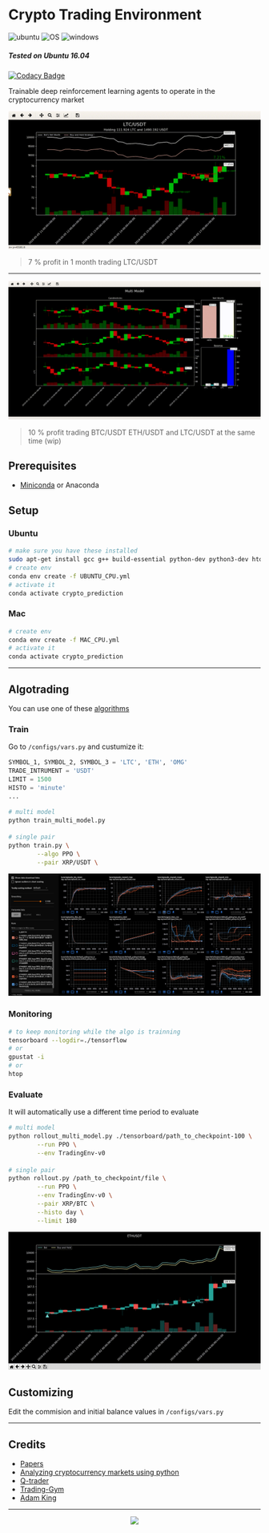 # Crypto Trading Environment

![ubuntu](https://img.shields.io/badge/ubuntu-supported-000.svg?colorA=00cc25&longCache=true&style=for-the-badge "ubuntu")
![OS](https://img.shields.io/badge/OS-supported-000.svg?colorA=00cc25&longCache=true&style=for-the-badge "OS")
![windows](https://img.shields.io/badge/windows-not_supported-000.svg?colorA=d11431&longCache=true&style=for-the-badge "windows")

##### Tested on Ubuntu 16.04

[![Codacy Badge](https://api.codacy.com/project/badge/Grade/ebdf89dcba744a3c8aafdda210d3aeb6)](https://app.codacy.com/app/Draichi/cryptocurrency_prediction?utm_source=github.com&utm_medium=referral&utm_content=Draichi/cryptocurrency_prediction&utm_campaign=Badge_Grade_Dashboard)

Trainable deep reinforcement learning agents to operate in the cryptocurrency market

![ltcusdt](imgs/LTCUSDT.gif)

> 7 % profit in 1 month trading LTC/USDT

* * *

<!-- ![multimodel](imgs/multimodel.gif)

> 5 % profit trading BTC/USDT ETH/USDT and LTC/USDT at the same time (wip) -->

![multimodel](imgs/multimodelv2.gif)

> 10 % profit trading BTC/USDT ETH/USDT and LTC/USDT at the same time (wip)

## Prerequisites

-   [Miniconda](https://conda.io/docs/user-guide/install/index.html) or Anaconda

## Setup

### Ubuntu

```sh
# make sure you have these installed
sudo apt-get install gcc g++ build-essential python-dev python3-dev htop
# create env
conda env create -f UBUNTU_CPU.yml
# activate it
conda activate crypto_prediction
```

### Mac

```sh
# create env
conda env create -f MAC_CPU.yml
# activate it
conda activate crypto_prediction
```

* * *

## Algotrading

You can use one of these
[algorithms](https://ray.readthedocs.io/en/latest/rllib-algorithms.html)

### Train

Go to `/configs/vars.py` and custumize it:

```python
SYMBOL_1, SYMBOL_2, SYMBOL_3 = 'LTC', 'ETH', 'OMG'
TRADE_INTRUMENT = 'USDT'
LIMIT = 1500
HISTO = 'minute'
...
```

```sh
# multi model
python train_multi_model.py

# single pair
python train.py \
        --algo PPO \
        --pair XRP/USDT \
```

![algorithms](imgs/Screenshot_tensorflow.png)

### Monitoring

```sh
# to keep monitoring while the algo is trainning
tensorboard --logdir=./tensorflow
# or
gpustat -i
# or
htop
```

### Evaluate

It will automatically use a different time period to evaluate

```sh
# multi model
python rollout_multi_model.py ./tensorboard/path_to_checkpoint-100 \
        --run PPO \
        --env TradingEnv-v0

# single pair
python rollout.py /path_to_checkpoint/file \
        --run PPO \
        --env TradingEnv-v0 \
        --pair XRP/BTC \
        --histo day \
        --limit 180
```

<div style="text-align:center">
  <img src="imgs/ETHUSDT.gif"/>
</div>

## Customizing

Edit the commision and initial balance values in `/configs/vars.py`

* * *

## Credits

-   [Papers](https://github.com/Draichi/Portfolio-Management-list/blob/master/README.md)
-   [Analyzing cryptocurrency markets using python](https://blog.patricktriest.com/analyzing-cryptocurrencies-python/)
-   [Q-trader](https://github.com/edwardhdlu/q-trader)
-   [Trading-Gym](https://github.com/thedimlebowski/Trading-Gym)
-   [Adam King](https://towardsdatascience.com/@notadamking)

* * *

<div style="text-align:center">
  <img src="https://img.shields.io/badge/fork_it,_fix_it-open_pull_request-101947.svg?colorA=104047&longCache=true&style=for-the-badge"/>
</div>